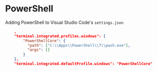 # PowerShell

Adding PowerShell to Visual Studio Code's `settings.json`

```json
    ,
    "terminal.integrated.profiles.windows": {
        "PowerShellCore": {
          "path": ["C:\\Apps\\PowerShell\\7\\pwsh.exe"],
          "args": []
        }
    },
    "terminal.integrated.defaultProfile.windows": "PowerShellCore"
```
